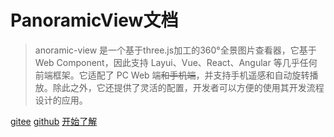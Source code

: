 # PanoramicView文档

> anoramic-view 是一个基于three.js加工的360°全景图片查看器，它基于 Web Component，因此支持 Layui、Vue、React、Angular 等几乎任何前端框架。它适配了 PC Web
端~~和手机端~~，并支持手机遥感和自动旋转播放。除此之外，它还提供了灵活的配置，开发者可以方便的使用其开发流程设计的应用。

[gitee](https://gitee.com/iajie/panoramic-view)
[github](https://github.com/iajie/panoramic-view)
[开始了解](deploy.md)